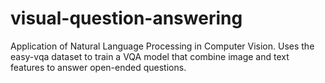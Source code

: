 # visual-question-answering
Application of Natural Language Processing in Computer Vision. Uses the easy-vqa dataset to train a VQA model that combine image and text features to answer open-ended questions.
